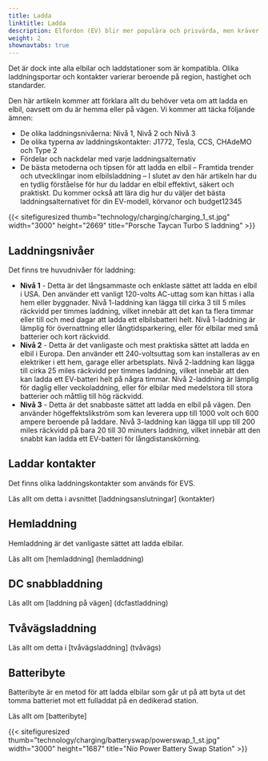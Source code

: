 ```yaml
---
title: Ladda
linktitle: Ladda
description: Elfordon (EV) blir mer populära och prisvärda, men kräver en annan tankningsmetod än konventionella bilar. Istället för att fylla en bensintank måste elbilar kopplas till en laddstation och ladda batterierna.
weight: 2
shownavtabs: true
---
```

<!-- markdownlint-disable MD033 -->
Det är dock inte alla elbilar och laddstationer som är kompatibla. Olika laddningsportar och kontakter varierar beroende på region, hastighet och standarder.

Den här artikeln kommer att förklara allt du behöver veta om att ladda en elbil, oavsett om du är hemma eller på vägen. Vi kommer att täcka följande ämnen:

- De olika laddningsnivåerna: Nivå 1, Nivå 2 och Nivå 3
- De olika typerna av laddningskontakter: J1772, Tesla, CCS, CHAdeMO och Type 2
- Fördelar och nackdelar med varje laddningsalternativ
- De bästa metoderna och tipsen för att ladda en elbil
– Framtida trender och utvecklingar inom elbilsladdning
– I slutet av den här artikeln har du en tydlig förståelse för hur du laddar en elbil effektivt, säkert och praktiskt. Du kommer också att lära dig hur du väljer det bästa laddningsalternativet för din EV-modell, körvanor och budget12345

{{< sitefiguresized thumb="technology/charging/charging_1_st.jpg" width="3000" height="2669" title="Porsche Taycan Turbo S laddning" >}}

## Laddningsnivåer

Det finns tre huvudnivåer för laddning:

- **Nivå 1** - Detta är det långsammaste och enklaste sättet att ladda en elbil i USA. Den använder ett vanligt 120-volts AC-uttag som kan hittas i alla hem eller byggnader. Nivå 1-laddning kan lägga till cirka 3 till 5 miles räckvidd per timmes laddning, vilket innebär att det kan ta flera timmar eller till och med dagar att ladda ett elbilsbatteri helt. Nivå 1-laddning är lämplig för övernattning eller långtidsparkering, eller för elbilar med små batterier och kort räckvidd.
- **Nivå 2** - Detta är det vanligaste och mest praktiska sättet att ladda en elbil i Europa. Den använder ett 240-voltsuttag som kan installeras av en elektriker i ett hem, garage eller arbetsplats. Nivå 2-laddning kan lägga till cirka 25 miles räckvidd per timmes laddning, vilket innebär att den kan ladda ett EV-batteri helt på några timmar. Nivå 2-laddning är lämplig för daglig eller veckoladdning, eller för elbilar med medelstora till stora batterier och måttlig till hög räckvidd.
- **Nivå 3** - Detta är det snabbaste sättet att ladda en elbil på vägen. Den använder högeffektslikström som kan leverera upp till 1000 volt och 600 ampere beroende på laddare. Nivå 3-laddning kan lägga till upp till 200 miles räckvidd på bara 20 till 30 minuters laddning, vilket innebär att den snabbt kan ladda ett EV-batteri för långdistanskörning.

## Laddar kontakter

Det finns olika laddningskontakter som används för EVS.

Läs allt om detta i avsnittet [laddningsanslutningar] (kontakter)

## Hemladdning

Hemladdning är det vanligaste sättet att ladda elbilar.

Läs allt om [hemladdning] (hemladdning)

## DC snabbladdning

Läs allt om [laddning på vägen] (dcfastladdning)

## Tvåvägsladdning

Läs allt om detta i [tvåvägsladdning] (tvåvägs)

## Batteribyte

Batteribyte är en metod för att ladda elbilar som går ut på att byta ut det tomma batteriet mot ett fulladdat på en dedikerad station.

Läs allt om [batteribyte]

{{< sitefiguresized thumb="technology/charging/batteryswap/powerswap_1_st.jpg" width="3000" height="1687" title="Nio Power Battery Swap Station" >}}